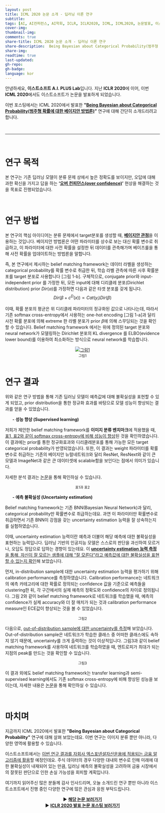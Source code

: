 ```yaml
---
layout: post
title: ICML 2020 논문 소개 - 딥러닝 이론 연구
subtitle:
tags: [AI, AI컨퍼런스, AI학회, ICLR, ICLR2020, ICML, ICML2020, 논문발표, 이스트소프트, 인공지능, 인공지능컨퍼런스, 인공지능학회]
cover-img:
thumbnail-img:
comments: true
share-title: ICML 2020 논문 소개 - 딥러닝 이론 연구
share-description:  Being Bayesian about Categorical Probability(범주형 확률에 대한 베이지안 방법론) 연구 관련 글
share-img: 
readtime: true
last-updated:
gh-repo:
gh-badge:
language: kor
---
```


안녕하세요, <strong>이스트소프트 A.I. PLUS Lab</strong>입니다. 지난 <strong>ICLR 2020</strong>에 이어, 이번 <strong>ICML 2020</strong>에서도 이스트소프트가 논문을 발표하게 되었습니다. 

이번 포스팅에서는 ICML 2020에서 발표한 <strong>"<u>Being Bayesian about Categorical Probability(범주형 확률에 대한 베이지안 방법론)</u>”</strong> 연구에 대해 간단히 소개드리려고 합니다.

<br>

<hr />

<br>

<h1>연구 목적</h1>

본 연구는 기존 딥러닝 모델이 분류 문제 상에서 높은 정확도를 보이지만, 오답에 대해 과한 확신을 가지고 답을 하는 <strong>‘<u>오버 컨피던스(over confidence)</u>’</strong> 현상을 해결하는 것을 목표로 진행되었습니다.

<br/>

<h1>연구 방법</h1>

본 연구의 핵심 아이디어는 분류 문제에서 target분포를 생성할 때, <strong><u>베이지안 관점</u></strong>을 이용하는 것입니다. 베이지안 방법론은 어떤 파라미터를 상수로 보는 대신 확률 변수로 취급하고, 이 파라미터에 대한 사전 확률을 설정한 뒤 데이터를 관측해가며 베이즈룰을 통해 사전 확률을 업데이트하는 방법론을 말합니다.

즉, 본 연구에서 제시하는 belief matching framework는 데이터 라벨을 생성하는 categorical probability를 확률 변수로 취급한 뒤, 학습 라벨 관측에 따른 사후 확률분포를 target 분포로 사용합니다 [그림 1-b]. 구체적으로, conjugate prior와 input-independent prior 를 가정한 뒤, 모든 input에 대해 디리클레 분포(Dirichlet distribution) prior $Dir(\alpha)$를 가정하면 다음과 같은 타겟 분포를 갖게 됩니다.
$$ Dir (\beta + c^{D}(x)) \propto Cat ({ y_i }) Dir(\beta) $$

이때, 확률 분포의 평균은 위 디리클레 파라미터의 정규화된 값으로 나타나는데, 따라서 기존 softmax cross-entropy에서 사용하는 one-hot encoding [그림 1-a]과 달리 사전 확률 분포에 의해 extreme 한 라벨 분포가 prior $\beta$에 의해 스무딩되는 것을 확인할 수 있습니다. Belief matching framework 에서는 위에 정의된 target 분포와 neural network가 모델링하는 Dirichlet 분포의 KL divergence 를 ELBO(evidence lower bound)를 이용하여 최소화하는 방식으로 neural network를 학습합니다.

<center>
<a href="https://blog.est.ai/wp-content/uploads/2020/08/그림1.png">
<img src="https://blog.est.ai/wp-content/uploads/2020/08/그림1.png" alt="그림1" /></a>
</center>
<center><small>그림1</small></center>

<br/>

<h1>연구 결과</h1>

위와 같은 연구 방법을 통해 기존 딥러닝 모델이 예측값에 대해 불확실성을 표현할 수 있게 되었고, prior distribution을 통한 정규화 효과를 바탕으로 모델 성능이 향상되는 결과를 얻을 수 있었습니다.

<ul><strong>- 성능 향상 (Supervised learning)</strong></ul>

저희가 제안한 belief matching framework를 <strong>이미지 분류 벤치마크</strong>에 적용했을 때, <u>표1, 표2와 같이 softmax cross-entropy에 비해 성능이 향상</u>된 것을 확인하였습니다. 이 결과에는 prior를 통한 정규화효과와 디리클레분포를 통해 가능한 모든 target categorical probability가 반영되었습니다. 또한, 이 결과는 weight 파라미터를 확률변수로 취급하는 기존의 베이지안 뉴럴네트워크와 달리 ResNet, ResNext와 같이 큰 모델과 ImageNet과 같은 큰 데이터셋에 scalable함을 보인다는 점에서 의미가 있습니다.

자세한 분석 결과는 <a href="https://arxiv.org/pdf/2002.07965.pdf">논문</a>을 통해 확인하실 수 있습니다.

<center>
<a href="https://blog.est.ai/wp-content/uploads/2020/08/표1.png"><img src="https://blog.est.ai/wp-content/uploads/2020/08/표1.png" alt="" /></a>
</center>
<center><small>표1과 표2</small></center>


<ul><strong>- 예측 불확실성 (Uncertainty estimation)</strong></ul>

Belief matching framework는 기존 BNN(Bayesian Neural Network)과 달리, categorical probability만 확률변수로 취급하는데요. 과연 이 파라미터만 확률변수로 취급하면서 기존 BNN이 강점을 갖는 uncertainty estimation 능력을 잘 상속하는지를 실험하였습니다.

이때, uncertainty estimation 능력이란 예측과 더불어 해당 예측에 대한 불확실성을 표현하는 능력입니다. 딥러닝 기반의 인공지능 모델은 스스로의 판단을 과신하여 모르거나, 오답도 정답으로 답하는 경향이 있는데요. 이 <u><strong>uncertainty estimation 능력 측정</strong>을 통해, 자신이 잘 모르는 샘플에 대해 "잘 모른다"라고 예측값에 대한 불확실성을 표현할 수 있는지 확인</u>해 보았습니다.

먼저, in-distribution sample에 대한 uncertainty estimation 능력을 평가하기 위해 calibration performance를 측정하였습니다. Calibration performance는 네트워크의 예측 카테고리에 대한 확률로 정의되는 confidence 값을 기준으로 예측들을 clustering한 뒤, 각 구간에서의 실제 예측의 정확도와 confidence의 차이로 정의됩니다. 그림 2와 같이 belief matching framework로 네트워크를 학습했을 때, 예측의 confidence가 실제 accuracy와 더 잘 매치가 되는 것과 calibration performance measure인 ECE값이 향상되는 것을 볼 수 있었습니다.

<center>
<a href="https://blog.est.ai/wp-content/uploads/2020/08/그림2_4.png"><img src="https://blog.est.ai/wp-content/uploads/2020/08/그림2_4.png" alt="" /></a>
</center>
<center><small>그림2</small></center>

다음으로, <u>out-of-distribution sample에 대한 uncertainty를 측정</u>해 보았습니다. Out-of-distribution sample은 네트워크가 학습한 클래스 중 어떠한 클래스에도 속하지 않기 때문에, uncertainty를 크게 출력하는 것이 이상적입니다. 그림3과 같이 belief matching framework를 사용하여 네트워크를 학습하였을 때, 엔트로피가 최대가 되는 지점의 peak를 만드는 것을 확인할 수 있습니다.

<center>
<a href="https://blog.est.ai/wp-content/uploads/2020/08/그림3_4.png"><img src="https://blog.est.ai/wp-content/uploads/2020/08/그림3_4.png" alt="" /></a>
</center>
<center><small>그림3</small></center>

이 결과 외에도 belief matching framework는 transfer learning과 semi-supervised learning에서도 기존 softmax cross-entropy에 비해 향상된 성능을 보이는데, 자세한 내용은 <a href="https://arxiv.org/pdf/2002.07965.pdf">논문</a>을 통해 확인하실 수 있습니다.

<br/>

<h1>마치며</h1>

지금까지 ICML 2020에서 발표한 <strong>"Being Bayesian about Categorical Probability"</strong> 연구에 대해 살펴 보았는데요. 이번 연구는 이미지 분류 뿐만 아니라, 다양한 영역에 활용할 수 있습니다.

이스트소프트에서는 <u>이번 연구 결과를 자회사 엑스포넨셜자산운용에 적용되는 금융 알고리즘에 활용</u>할 예정인데요. 주식 데이터의 경우 다양한 대내외 변수로 인해 미래에 대한 불확실성이 내재되어 있는 만큼, 딥러닝 예측의 불확실성을 고려하여 금융 시장에서의 잘못된 판단으로 인한 손실 가능성을 회피할 계획입니다.

여기까지 읽어주신 많은 분들께 감사 인사드리며, 오늘 소개드린 연구 뿐만 아니라 이스트소프트에서 진행 중인 다양한 연구에 많은 관심과 응원 부탁드립니다.

<center>
▶ <a href="https://arxiv.org/abs/2002.07965"><strong>해당 논문 보러가기</strong></a><br/>
▶ <a href="https://blog.est.ai/2020/06/iclr-2020-%eb%85%bc%eb%ac%b8-%eb%b0%9c%ed%91%9c/"><strong>ICLR 2020 발표 논문 포스팅 보러가기</strong></a>
</center>